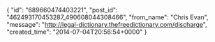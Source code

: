  {
   "id": "689660474403221",
   "post_id": "462493170453287_490608044308466",
   "from_name": "Chris Evan",
   "message": "http://legal-dictionary.thefreedictionary.com/discharge",
   "created_time": "2014-07-04T20:56:54+0000"
 }
